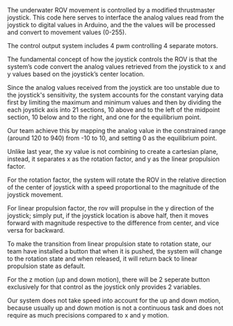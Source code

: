The underwater ROV movement is controlled by a modified thrustmaster joystick. 
This code here serves to interface the analog values read from the joystick to digital values in Arduino, and the the values will be processed and convert to movement values (0-255).

The control output system includes 4 pwm controlling 4 separate motors.  

The fundamental concept of how the joystick controls the ROV is that the system’s code convert the analog values retrieved from the joystick to x and y values based on the joystick’s center location. 

Since the analog values received from the joystick are too unstable due to the joystick's sensitivity, the system accounts for the constant varying data first by limiting the maximum and minimum values and then by dividing the each joystick axis into 21 sections, 10 above and to the left of the midpoint section, 10 below and to the right, and one for the equilibrium point. 

Our team achieve this by mapping the analog value in the constrained range (around 120 to 940) from -10 to 10, and setting 0 as the equilibrium point. 

Unlike last year, the xy value is not combining to create a cartesian plane, instead, it separates x as the rotation factor, and y as the linear propulsion factor. 

For the rotation factor, the system will rotate the ROV in the relative direction of the center of joystick with a speed proportional to the magnitude of the joystick movement. 

For linear propulsion factor, the rov will propulse in the y direction of the joystick; simply put, if the joystick location is above half, then it moves forward with magnitude respective to the difference from center, and vice versa for backward. 

To make the transition from linear propulsion state to rotation state, our team have installed a button that when it is pushed, the system will change to the rotation state and when released, it will return back to linear propulsion state as default. 

For the z motion (up and down motion), there will be 2 seperate button exclusively for that control as the joystick only provides 2 variables.  

Our system does not take speed into account for the up and down motion, because usually up and down motion is not a continuous task and does not require as much precisions compared to x and y motion. 
